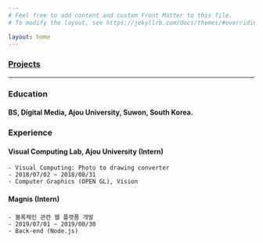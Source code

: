 ```yaml
---
# Feel free to add content and custom Front Matter to this file.
# To modify the layout, see https://jekyllrb.com/docs/themes/#overriding-theme-defaults

layout: home
---
```

### [Projects](/projects)

---
### Education
#### BS, Digital Media, Ajou University, Suwon, South Korea. 

### Experience
#### Visual Computing Lab, Ajou University (Intern)
    - Visual Computing: Photo to drawing converter
    - 2018/07/02 ~ 2018/08/31
    - Computer Graphics (OPEN GL), Vision

#### Magnis (Intern)
    - 블록체인 관련 웹 플랫폼 개발
    - 2019/07/01 ~ 2019/08/30
    - Back-end (Node.js)
